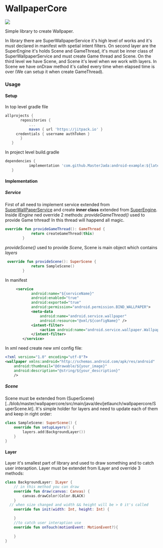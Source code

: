 # WallpaperCore
[![](https://jitpack.io/v/MasterJada/android-example.svg)](https://jitpack.io/#MasterJada/android-example)


Simple library to create Wallpaper.

In library there are SuperWallpaperService it's high level of works and it's must declared in manifest with spetial intent filters. 
On second layer are the SuperEngine it's holds Scene and GameThread, it's must be inner class of SuperWallpaperService and must create Game thread and Scene.
On the third level we have Scene, and Scene it's level when we work with layers. In Scene we have onDraw method it's called every time when elapsed time is over  (We can setup it when create GameThread).

 ### Usage
 #### Setup
 In top level gradle file
 
 ``` gradle
 allprojects {
		repositories {
			...
			maven { url 'https://jitpack.io' }
      credentials { username authToken }
		}
	}
 ```
 In project level build.gradle
 
 ```gradle
 dependencies {
	        implementation 'com.github.MasterJada:android-example:${latest_version}'
	}
 ```
#### Implementation
##### Service
First of all need to implement service extended from [SuperWallPaperService](https://github.com/MasterJada/WallpaperCore/blob/master/wallpapercore/src/main/java/dev/jetlaunch/wallpapercore/SuperWallPaperService.kt) and create **inner class** extended from [SuperEngine](https://github.com/MasterJada/WallpaperCore/blob/412a572e0a58db0acebe41eb248a79c100768704/wallpapercore/src/main/java/dev/jetlaunch/wallpapercore/SuperWallPaperService.kt#L9). Inside _IEngine_ ned override 2 methods:
_provideGameThread()_ used to provide Game trhread! In this thread will happend all magic.
```kotlin
override fun provideGameThread(): GameThread {
            return createGameThread(this)
        }
```

_provideScene()_ used to provide *Scene*, Scene is main object which contains *layers* 

```kotlin
 override fun provideScene(): SuperScene {
            return SampleScene()
        }
```

In manifest 
```xml
     <service
            android:name="${serviceName}"
            android:enabled="true"
            android:exported="true"
            android:permission="android.permission.BIND_WALLPAPER">
            <meta-data
                android:name="android.service.wallpaper"
                android:resource="@xml/${configName}" />
            <intent-filter>
                <action android:name="android.service.wallpaper.WallpaperService" />
            </intent-filter>
        </service>
```

In xml need create new xml config file:
```xml
<?xml version="1.0" encoding="utf-8"?>
<wallpaper xmlns:android="http://schemas.android.com/apk/res/android"
    android:thumbnail="@drawable/${your_image}"
    android:description="@string/${your_description}"
    />
```
##### Scene 
Scene must be extended from (SuperScene)[../blob/master/wallpapercore/src/main/java/dev/jetlaunch/wallpapercore/SuperScene.kt]. It's simple holder for layers and need to update each of them and keep in right order:
```kotlin
class SampleScene: SuperScene() {
    override fun setupLayers() {
        layers.add(BackgroundLayer())
    }
}
```

#### Layer
Layer it's smallest part of library and used to draw something and to catch user interaption. Layer must be extendet from ILayer and override 3 methods:

```kotlin
class BackgroundLayer: ILayer {
    // in this method you can draw 
    override fun draw(canvas: Canvas) {
        canvas.drawColor(Color.BLACK)
    }
  // when size changed and width && height will be > 0 it's called
    override fun init(width: Int, height: Int) {

    }
    //to catch user interaption use
    override fun onTouch(motionEvent: MotionEvent?){
        
    }
}
```
